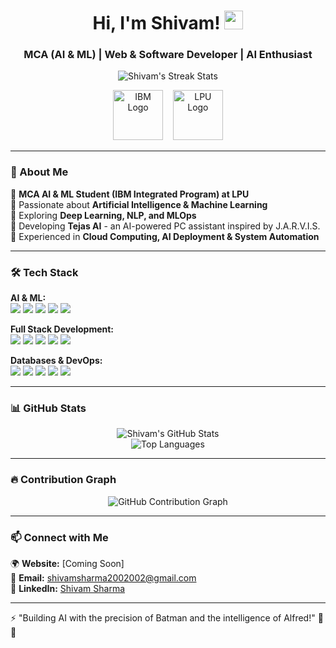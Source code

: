 <h1 align="center">Hi, I'm Shivam! <img src="https://media.giphy.com/media/hvRJCLFzcasrR4ia7z/giphy.gif" width="30px"></h1>

<h3 align="center">MCA (AI & ML) | Web & Software Developer | AI Enthusiast</h3>

<p align="center">
  <img src="https://github-readme-streak-stats.herokuapp.com/?user=amritanshushivam&theme=dark&hide_border=true" alt="Shivam's Streak Stats"/>
</p>

<p align="center">
  <img src="https://upload.wikimedia.org/wikipedia/commons/thumb/5/51/IBM_logo.svg/150px-IBM_logo.svg.png" alt="IBM Logo" width="80"> &nbsp;&nbsp;
  <img src="https://upload.wikimedia.org/wikipedia/en/thumb/9/90/Lovely_Professional_University_Logo.svg/150px-Lovely_Professional_University_Logo.svg.png" alt="LPU Logo" width="80">
</p>

---

### 🚀 About Me

🔹 **MCA AI & ML Student (IBM Integrated Program) at LPU**  
🔹 Passionate about **Artificial Intelligence & Machine Learning**  
🔹 Exploring **Deep Learning, NLP, and MLOps**  
🔹 Developing **Tejas AI** - an AI-powered PC assistant inspired by J.A.R.V.I.S.  
🔹 Experienced in **Cloud Computing, AI Deployment & System Automation**  

---

### 🛠️ Tech Stack

**AI & ML:**  
<img src="https://img.shields.io/badge/TensorFlow-FF6F00?style=for-the-badge&logo=tensorflow&logoColor=white"/> <img src="https://img.shields.io/badge/PyTorch-EE4C2C?style=for-the-badge&logo=pytorch&logoColor=white"/> <img src="https://img.shields.io/badge/OpenCV-5C3EE8?style=for-the-badge&logo=opencv&logoColor=white"/> <img src="https://img.shields.io/badge/Scikit--Learn-F7931E?style=for-the-badge&logo=scikitlearn&logoColor=white"/> <img src="https://img.shields.io/badge/NLP-0088CC?style=for-the-badge&logo=nlp&logoColor=white"/>

**Full Stack Development:**  
<img src="https://img.shields.io/badge/HTML5-E34F26?style=for-the-badge&logo=html5&logoColor=white"/> <img src="https://img.shields.io/badge/CSS3-1572B6?style=for-the-badge&logo=css3&logoColor=white"/> <img src="https://img.shields.io/badge/JavaScript-F7DF1E?style=for-the-badge&logo=javascript&logoColor=black"/> <img src="https://img.shields.io/badge/React-20232A?style=for-the-badge&logo=react&logoColor=61DAFB"/> <img src="https://img.shields.io/badge/Node.js-43853D?style=for-the-badge&logo=node.js&logoColor=white"/>

**Databases & DevOps:**  
<img src="https://img.shields.io/badge/MySQL-4479A1?style=for-the-badge&logo=mysql&logoColor=white"/> <img src="https://img.shields.io/badge/MongoDB-4EA94B?style=for-the-badge&logo=mongodb&logoColor=white"/> <img src="https://img.shields.io/badge/AWS-232F3E?style=for-the-badge&logo=amazonaws&logoColor=white"/> <img src="https://img.shields.io/badge/Docker-2496ED?style=for-the-badge&logo=docker&logoColor=white"/> <img src="https://img.shields.io/badge/Linux-FCC624?style=for-the-badge&logo=linux&logoColor=black"/>

---

### 📊 GitHub Stats

<p align="center">
  <img src="https://github-readme-stats.vercel.app/api?username=amritanshushivam&show_icons=true&theme=dark&hide_border=true" alt="Shivam's GitHub Stats"/>
  <br>
  <img src="https://github-readme-stats.vercel.app/api/top-langs/?username=amritanshushivam&layout=compact&theme=dark&hide_border=true" alt="Top Languages"/>
</p>

---

### 🔥 Contribution Graph

<p align="center">
  <img src="https://github-readme-activity-graph.cyclic.app/graph?username=amritanshushivam&theme=github-dark&hide_border=true" alt="GitHub Contribution Graph"/>
</p>

---

### 📫 Connect with Me

🌍 **Website:** [Coming Soon]  
📧 **Email:** shivamsharma2002002@gmail.com  
💼 **LinkedIn:** [Shivam Sharma](https://linkedin.com/in/amritanshushivam)  

---

⚡ "Building AI with the precision of Batman and the intelligence of Alfred!" 🦇🤖
